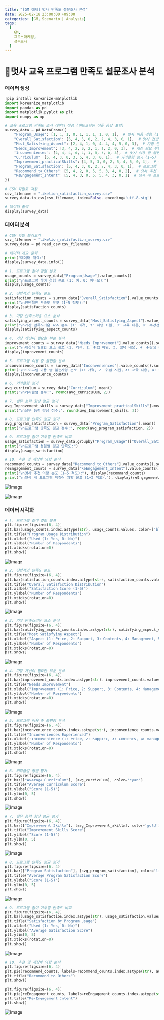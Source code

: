 ```yaml
---
title: "[GM 예제] 멋사 만족도 설문조사 분석"
date: 2025-02-18 23:00:00 +09:00
categories: [GM, Scenario | Analysis]
tags:
  [
    GM,
    그로스마케팅,
    설문조사
  ]
---
```


# **🦁멋사 교육 프로그램 만족도 설문조사 분석**


### **데이터 생성**

```python
!pip install koreanize-matplotlib
import koreanize_matplotlib
import pandas as pd
import matplotlib.pyplot as plt
import numpy as np
```

```python
# 교육 프로그램 만족도 조사 데이터 생성 (하드코딩된 샘플 응답 포함)
survey_data = pd.DataFrame({
    "Program_Usage": [1, 1, 1, 0, 1, 1, 1, 1, 0, 1],  # 멋사 이용 경험 (1: 예, 0: 아니오)
    "Overall_Satisfaction": [5, 4, 5, 0, 2, 5, 4, 3, 0, 1],  # 멋사 전반 만족도 (1~5)
    "Most_Satisfying_Aspect": [2, 4, 1, 0, 4, 4, 4, 5, 0, 3],  # 가장 만족스러운 부분 (1~5)
    "Needs_Improvement": [3, 4, 2, 0, 2, 1, 2, 2, 0, 3],  # 개선 필요 부분 (1~5)
    "Inconveniences": [2, 4, 4, 0, 4, 1, 5, 2, 0, 3],  # 멋사 이용 중 불편사항 (1~5)
    "Curriculum": [5, 4, 3, 0, 3, 5, 4, 3, 0, 1],  # 커리큘럼 평가 (1~5)
    "Improvement_practicalSkills": [4, 5, 3, 0, 2, 5, 4, 5, 0, 4],  # 실무 능력 향상 평가 (1~5)
    "Program_Satisfaction": [5, 4, 3, 0, 2, 5, 4, 3, 0, 1],  # 프로그램 만족도 (1~5)
    "Recommend_to_Others": [5, 4, 2, 0, 5, 5, 3, 4, 0, 2],  # 멋사 추천 의향 (1~5)
    "ReEngagement_Intent": [5, 4, 3, 0, 5, 5, 4, 3, 0, 1]  # 멋사 내 프로그램 재참여 의향 (1~5)
})

# CSV 파일로 저장
csv_filename = "likelion_satisfaction_survey.csv"
survey_data.to_csv(csv_filename, index=False, encoding='utf-8-sig')

# 데이터 출력
display(survey_data)
```  
### **데이터 분석**

```python
# CSV 파일 불러오기
csv_filename = "likelion_satisfaction_survey.csv"
survey_data = pd.read_csv(csv_filename)

# 데이터 개요 출력
print("데이터 개요:")
display(survey_data.info())

# 1. 프로그램 참여 경험 분포
usage_counts = survey_data["Program_Usage"].value_counts()
print("\n프로그램 참여 경험 분포 (1: 예, 0: 아니오):")
display(usage_counts)

# 2. 전반적인 만족도 분포
satisfaction_counts = survey_data["Overall_Satisfaction"].value_counts().sort_index()
print("\n전반적인 만족도 분포 (1~5 척도):")
display(satisfaction_counts)

# 3. 가장 만족스러운 요소 분석
satisfying_aspect_counts = survey_data["Most_Satisfying_Aspect"].value_counts().sort_index()
print("\n가장 만족스러운 요소 분포 (1: 가격, 2: 취업 지원, 3: 교육 내용, 4: 수강생 관리, 5: 기타):")
display(satisfying_aspect_counts)

# 4. 가장 개선이 필요한 부분 분석
improvement_counts = survey_data["Needs_Improvement"].value_counts().sort_index()
print("\n개선이 필요한 요소 분포 (1: 가격, 2: 취업 지원, 3: 교육 내용, 4: 수강생 관리, 5: 기타):")
display(improvement_counts)

# 5. 프로그램 이용 중 불편함 분석
inconvenience_counts = survey_data["Inconveniences"].value_counts().sort_index()
print("\n프로그램 이용 중 불편사항 분포 (1: 가격, 2: 취업 지원, 3: 교육 내용, 4: 수강생 관리, 5: 기타):")
display(inconvenience_counts)

# 6. 커리큘럼 평가
avg_curriculum = survey_data["Curriculum"].mean()
print("\n커리큘럼 점수:", round(avg_curriculum, 2))

# 7. 실무 능력 향상 평균 평가
avg_Improvement_skills = survey_data["Improvement_practicalSkills"].mean()
print("\n실무 능력 향상 점수:", round(avg_Improvement_skills, 2))

# 8. 프로그램 만족도 평균 평가
avg_program_satisfaction = survey_data["Program_Satisfaction"].mean()
print("\n프로그램 만족도 평균 점수:", round(avg_program_satisfaction, 2))

# 9. 프로그램 참여 여부별 만족도 비교
usage_satisfaction = survey_data.groupby("Program_Usage")["Overall_Satisfaction"].mean()
print("\n프로그램 경험별 평균 만족도:")
display(usage_satisfaction)

# 10. 추천 및 재참여 의향 분석
recommend_counts = survey_data["Recommend_to_Others"].value_counts().sort_index()
reEngagement_counts = survey_data["ReEngagement_Intent"].value_counts().sort_index()
print("\n멋사 추천 의향 분포 (1~5 척도):"), display(recommend_counts)
print("\n멋사 내 프로그램 재참여 의향 분포 (1~5 척도):"), display(reEngagement_counts)
```  
![Image](https://github.com/user-attachments/assets/cb7ea6d7-08a8-4475-93c9-95c31ea8709c)

![Image](https://github.com/user-attachments/assets/59bb0ea7-002a-47e1-9a51-b7164709db9a)

### **데이터 시각화**

```python
# 1. 프로그램 참여 경험 분포
plt.figure(figsize=(6, 4))
plt.bar(usage_counts.index.astype(str), usage_counts.values, color=['blue', 'orange'])
plt.title("Program Usage Distribution")
plt.xlabel("Used (1: Yes, 0: No)")
plt.ylabel("Number of Respondents")
plt.xticks(rotation=0)
plt.show()
```  
![Image](https://github.com/user-attachments/assets/94b4a9df-1bda-4f3d-b46d-b6ef861720cb)

```python
# 2. 전반적인 만족도 분포
plt.figure(figsize=(6, 4))
plt.bar(satisfaction_counts.index.astype(str), satisfaction_counts.values, color='green')
plt.title("Overall Satisfaction Distribution")
plt.xlabel("Satisfaction Score (1-5)")
plt.ylabel("Number of Respondents")
plt.xticks(rotation=0)
plt.show()
```  
![Image](https://github.com/user-attachments/assets/53201f8a-3e4a-4d57-9d99-ee785a10030b)

```python
# 3. 가장 만족스러운 요소 분석
plt.figure(figsize=(6, 4))
plt.bar(satisfying_aspect_counts.index.astype(str), satisfying_aspect_counts.values, color='purple')
plt.title("Most Satisfying Aspect")
plt.xlabel("Aspect (1: Price, 2: Support, 3: Contents, 4: Management, 5: Others)")
plt.ylabel("Number of Respondents")
plt.xticks(rotation=0)
plt.show()
```  
![Image](https://github.com/user-attachments/assets/716968dd-bdc0-4d55-ac68-9834cb3cadb5)

```python
# 4. 가장 개선이 필요한 부분 분석
plt.figure(figsize=(6, 4))
plt.bar(improvement_counts.index.astype(str), improvement_counts.values, color='red')
plt.title("Needs Improvement")
plt.xlabel("Improvement (1: Price, 2: Support, 3: Contents, 4: Management, 5: Others)")
plt.ylabel("Number of Respondents")
plt.xticks(rotation=0)
plt.show()
```  
![Image](https://github.com/user-attachments/assets/9dc8531b-e07c-4dd8-b4b4-b4036f4afd04)

```python
# 5. 프로그램 이용 중 불편함 분석
plt.figure(figsize=(6, 4))
plt.bar(inconvenience_counts.index.astype(str), inconvenience_counts.values, color='brown')
plt.title("Inconveniences Experienced")
plt.xlabel("Inconvenience (1: Price, 2: Support, 3: Contents, 4: Management, 5: Others)")
plt.ylabel("Number of Respondents")
plt.xticks(rotation=0)
plt.show()
```  
![Image](https://github.com/user-attachments/assets/df4530c5-d16a-40a8-b071-251e0aceeeb2)

```python
# 6. 커리큘럼 평균 평가
plt.figure(figsize=(6, 4))
plt.bar(["Average Curriculum"], [avg_curriculum], color='cyan')
plt.title("Average Curriculum Score")
plt.ylabel("Score (1-5)")
plt.ylim(0, 5)
plt.show()
```  
![Image](https://github.com/user-attachments/assets/a8d4f80f-7942-4daf-8afd-cad4739ec990)

```python
# 7. 실무 능력 향상 평균 평가
plt.figure(figsize=(6, 4))
plt.bar(["Improvement Skills"], [avg_Improvement_skills], color='gold')
plt.title("Improvement Skills Score")
plt.ylabel("Score (1-5)")
plt.ylim(0, 5)
plt.show()
```  
![Image](https://github.com/user-attachments/assets/cdb7e3c1-33fb-47e9-a572-c9237bb80060)

```python
# 8. 프로그램 만족도 평균 평가
plt.figure(figsize=(6, 4))
plt.bar(["Program Satisfaction"], [avg_program_satisfaction], color='lightcoral')
plt.title("Average Program Satisfaction Score")
plt.ylabel("Score (1-5)")
plt.ylim(0, 5)
plt.show()
```  
![Image](https://github.com/user-attachments/assets/224ba83e-59cb-4a26-9089-d85039d8885d)

```python
# 9. 프로그램 참여 여부별 만족도 비교
plt.figure(figsize=(6, 4))
plt.bar(usage_satisfaction.index.astype(str), usage_satisfaction.values, color='magenta')
plt.title("Satisfaction by Program Usage")
plt.xlabel("Used (1: Yes, 0: No)")
plt.ylabel("Average Satisfaction Score")
plt.ylim(0, 5)
plt.xticks(rotation=0)
plt.show()
```  
![Image](https://github.com/user-attachments/assets/5fd36b06-70c8-4e8c-a38f-87a9a487a377)


```python
# 10. 추천 및 재참여 의향 분석
plt.figure(figsize=(6, 4))
plt.pie(recommend_counts, labels=recommend_counts.index.astype(str), autopct='%1.1f%%', colors=['lightblue', 'salmon'])
plt.title("Recommend to Others")
plt.show()

plt.figure(figsize=(6, 4))
plt.pie(reEngagement_counts, labels=reEngagement_counts.index.astype(str), autopct='%1.1f%%', colors=['lightgreen', 'gray'])
plt.title("Re-Engagement Intent")
plt.show()
```  
![Image](https://github.com/user-attachments/assets/1e380304-4755-409d-88ee-79d521a59096)